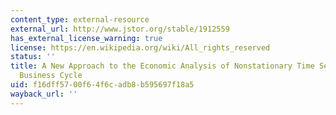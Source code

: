 ```yaml
---
content_type: external-resource
external_url: http://www.jstor.org/stable/1912559
has_external_license_warning: true
license: https://en.wikipedia.org/wiki/All_rights_reserved
status: ''
title: A New Approach to the Economic Analysis of Nonstationary Time Series and the
  Business Cycle
uid: f16dff57-00f6-4f6c-adb8-b595697f18a5
wayback_url: ''
---
```

